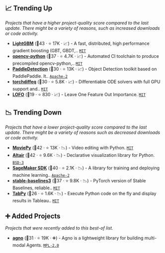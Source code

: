 ## 📈 Trending Up

_Projects that have a higher project-quality score compared to the last update. There might be a variety of reasons, such as increased downloads or code activity._

- <b><a href="https://github.com/microsoft/LightGBM">LightGBM</a></b> (🥈43 ·  ⭐ 17K · 📈) - A fast, distributed, high performance gradient boosting (GBT, GBDT,.. <code><a href="http://bit.ly/34MBwT8">MIT</a></code>
- <b><a href="https://github.com/opencv/opencv-python">opencv-python</a></b> (🥈37 ·  ⭐ 4.7K · 📈) - Automated CI toolchain to produce precompiled opencv-python,.. <code><a href="http://bit.ly/34MBwT8">MIT</a></code>
- <b><a href="https://github.com/PaddlePaddle/PaddleDetection">PaddleDetection</a></b> (🥉30 ·  ⭐ 13K · 📈) - Object Detection toolkit based on PaddlePaddle. It.. <code><a href="http://bit.ly/3nYMfla">Apache-2</a></code> <code><img src="https://git.io/JLy1M" style="display:inline;" width="13" height="13"></code>
- <b><a href="https://github.com/rtqichen/torchdiffeq">torchdiffeq</a></b> (🥈30 ·  ⭐ 5.8K · 📈) - Differentiable ODE solvers with full GPU support and.. <code><a href="http://bit.ly/34MBwT8">MIT</a></code> <code><img src="https://git.io/JLy1Q" style="display:inline;" width="13" height="13"></code>
- <b><a href="https://github.com/aerdem4/lofo-importance">LOFO</a></b> (🥉19 ·  ⭐ 830 · 📈) - Leave One Feature Out Importance. <code><a href="http://bit.ly/34MBwT8">MIT</a></code>

## 📉 Trending Down

_Projects that have a lower project-quality score compared to the last update. There might be a variety of reasons such as decreased downloads or code activity._

- <b><a href="https://github.com/Zulko/moviepy">MoviePy</a></b> (🥇42 ·  ⭐ 13K · 📉) - Video editing with Python. <code><a href="http://bit.ly/34MBwT8">MIT</a></code>
- <b><a href="https://github.com/vega/altair">Altair</a></b> (🥇42 ·  ⭐ 9.6K · 📉) - Declarative visualization library for Python. <code><a href="http://bit.ly/3aKzpTv">BSD-3</a></code>
- <b><a href="https://github.com/aws/sagemaker-python-sdk">SageMaker SDK</a></b> (🥈40 ·  ⭐ 2.1K · 📉) - A library for training and deploying machine learning.. <code><a href="http://bit.ly/3nYMfla">Apache-2</a></code>
- <b><a href="https://github.com/DLR-RM/stable-baselines3">stable-baselines3</a></b> (🥇37 ·  ⭐ 9.8K · 📉) - PyTorch version of Stable Baselines, reliable.. <code><a href="http://bit.ly/34MBwT8">MIT</a></code>
- <b><a href="https://github.com/tableau/TabPy">TabPy</a></b> (🥉26 ·  ⭐ 1.6K · 📉) - Execute Python code on the fly and display results in Tableau.. <code><a href="http://bit.ly/34MBwT8">MIT</a></code>

## ➕ Added Projects

_Projects that were recently added to this best-of list._

- <b><a href="https://github.com/agno-agi/agno">agno</a></b> (🥉31 ·  ⭐ 19K · ➕) - Agno is a lightweight library for building multi-modal Agents. <code><a href="http://bit.ly/3postzC">MPL-2.0</a></code>

